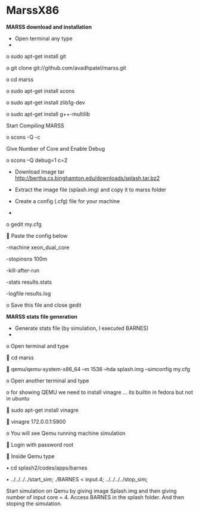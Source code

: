MarssX86
========
**************************MARSS download and installation**************************
-	Open terminal any type
-	
o	sudo apt-get install git

o	git clone git://github.com/avadhpatel/marss.git

o	cd marss

o	sudo apt-get install scons

o	sudo apt-get install zlib1g-dev

o	sudo apt-get install g++-multilib

Start Compiling MARSS 

o	scons -Q -c

Give Number of Core and Enable Debug

o	scons –Q debug=1 c=2

-	Download Image tar http://bertha.cs.binghamton.edu/downloads/splash.tar.bz2

-	Extract the image file (splash.img) and copy it to marss folder

-	 Create a config (.cfg) file for your machine
-	 
o	 gedit my.cfg

	Paste the config below

-machine xeon_dual_core

-stopinsns 100m

-kill-after-run

-stats results.stats

-logfile results.log

o	Save this file and close gedit

**************************MARSS stats file generation**************************
-	Generate stats file (by simulation, I executed BARNES)
-	
o	Open terminal and type

	cd marss

	qemu/qemu-system-x86_64 –m 1536 –hda splash.img –simconfig my.cfg

o	Open another terminal and type  

o	 for showing QEMU we need to install vinagre … its builtin in fedora but not in ubuntu

	sudo apt-get install vinagre

	vinagre 172.0.0.1:5900

o	You will see Qemu running machine simulation

	Login with password root

	Inside Qemu type

•	cd splash2/codes/apps/barnes

•	../../../../start_sim; ./BARNES < input.4; ../../../../stop_sim;

 
Start simulation on Qemu by giving image Splash.img and then giving number of input core = 4. Access BARNES in the splash folder. And then stoping the simulation.
